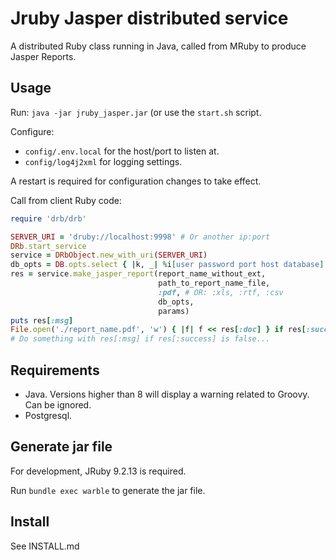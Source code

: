 # Jruby Jasper distributed service

A distributed Ruby class running in Java, called from MRuby to produce Jasper Reports.

## Usage

Run: `java -jar jruby_jasper.jar` (or use the `start.sh` script.

Configure:

- `config/.env.local` for the host/port to listen at.
- `config/log4j2xml` for logging settings.

A restart is required for configuration changes to take effect.

Call from client Ruby code:

```ruby
require 'drb/drb'

SERVER_URI = 'druby://localhost:9998' # Or another ip:port
DRb.start_service
service = DRbObject.new_with_uri(SERVER_URI)
db_opts = DB.opts.select { |k, _| %i[user password port host database].include?(k) },
res = service.make_jasper_report(report_name_without_ext,
                                 path_to_report_name_file,
                                 :pdf, # OR: :xls, :rtf, :csv
                                 db_opts,
                                 params)
puts res[:msg]
File.open('./report_name.pdf', 'w') { |f| f << res[:doc] } if res[:success]
# Do something with res[:msg] if res[:success] is false...
```

## Requirements

- Java. Versions higher than 8 will display a warning related to Groovy. Can be ignored.
- Postgresql.

## Generate jar file

For development, JRuby 9.2.13 is required.

Run `bundle exec warble` to generate the jar file.

## Install

See INSTALL.md
